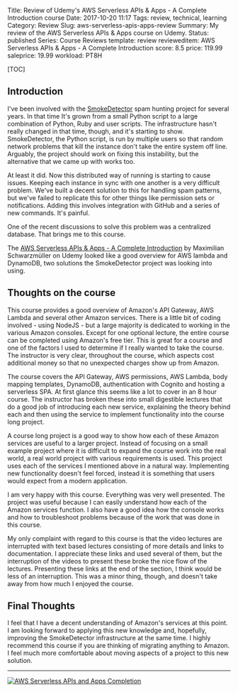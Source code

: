 Title: Review of Udemy's AWS Serverless APIs & Apps - A Complete Introduction course
Date: 2017-10-20 11:17
Tags: review, technical, learning
Category: Review
Slug: aws-serverless-apis-apps-review
Summary: My review of the AWS Serverless APIs & Apps course on Udemy.
Status: published
Series: Course Reviews
template: review
revieweditem: AWS Serverless APIs & Apps - A Complete Introduction
score: 8.5
price: 119.99
saleprice: 19.99
workload: PT8H

[TOC]

## Introduction

I've been involved with the [SmokeDetector][1] spam hunting project for several years. In that time It's grown from
a small Python script to a large combination of Python, Ruby and user scripts. The infrastructure hasn't really changed
in that time, though, and it's starting to show. SmokeDetector, the Python script, is run by multiple users so that
random network problems that kill the instance don't take the entire system off line. Arguably, the project should
work on fixing this instability, but the alternative that we came up with works too.

At least it did. Now this distributed way of running is starting to cause issues. Keeping each instance in sync
with one another is a very difficult problem. We've built a decent solution to this for handling spam patterns,
but we've failed to replicate this for other things like permission sets or notifications. Adding this involves
integration with GitHub and a series of new commands. It's painful.

One of the recent discussions to solve this problem was a centralized database. That brings me to this course.

The [AWS Serverless APIs & Apps - A Complete Introduction][courselink] by Maximilian Schwarzmüller on Udemy
looked like a good overview for AWS lambda and DynamoDB, two solutions the SmokeDetector project was looking
into using.

## Thoughts on the course

This course provides a good overview of Amazon's API Gateway, AWS Lambda and several other Amazon services. There
is a little bit of coding involved - using NodeJS - but a large majority is dedicated to working in the various Amazon
consoles. Except for one optional lecture, the entire course can be completed using Amazon's free tier. This is
great for a course and one of the factors I used to determine if I really wanted to take the course. The instructor
is very clear, throughout the course, which aspects cost additional money so that no unexpected charges show up
from Amazon.

The course covers the API Gateway, AWS permissions, AWS Lambda, body mapping templates, DynamoDB, authentication with
Cognito and hosting a serverless SPA. At first glance this seems like a lot to cover in an 8 hour course. The instructor
has broken these into small digestible lectures that do a good job of introducing each new service, explaining the theory
behind each and then using the service to implement functionality into the course long project.

A course long project is a good way to show how each of these Amazon services are useful to a larger project. Instead of
focusing on a small example project where it is difficult to expand the course work into the real world, a real world
project with various requirements is used. This project uses each of the services I mentioned above in a natural way.
Implementing new functionality doesn't feel forced, instead it is something that users would expect from a modern application.

I am very happy with this course. Everything was very well presented. The project was useful because I can easily understand
how each of the Amazon services function. I also have a good idea how the console works and how to troubleshoot problems
because of the work that was done in this course.

My only complaint with regard to this course is that the video lectures are interrupted with text based lectures consisting
of more details and links to documentation. I appreciate these links and used several of them, but the interruption of the
videos to present these broke the nice flow of the lectures. Presenting these links at the end of the section, I think would be
less of an interruption. This was a minor thing, though, and doesn't take away from how much I enjoyed the course.

## Final Thoughts

I feel that I have a decent understanding of Amazon's services at this point. I am looking forward to applying this new
knowledge and, hopefully, improving the SmokeDetector infrastructure at the same time. I highly recommend this course
if you are thinking of migrating anything to Amazon. I feel much more comfortable about moving aspects of a project
to this new solution.

---

[![AWS Serverless APIs and Apps Completion][certificate]][courselink]



 [certificate]: {attach}images/udemy-aws-serverless-apis-apps.jpg
 [courselink]: https://ude.my/UC-1ESFUC2V
 [1]: {filename}2017_02_19_can-a-machine-be-taught-to-flag-spam-automatically.md
